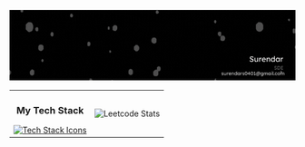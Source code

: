 <p align="center">
  <img src="Iamsuren.gif" alt="Alt Text">
</p>

<table align="center" width="100%">
  <tr>
    <td align="center">
      <h3>My Tech Stack</h3>
      <a href="https://skillicons.dev">
        <img src="https://skillicons.dev/icons?i=arduino,raspberrypi,bash,c,cpp,opencv,linux,py,fastapi,aws,html,css,bootstrap,js,mysql,docker&perline=4" alt="Tech Stack Icons">
      </a>
    </td>
    <td align="center">
      <img src="https://leetcard.jacoblin.cool/surendars0401?ext=heatmap" alt="Leetcode Stats">
    </td>
  </tr>
</table>
